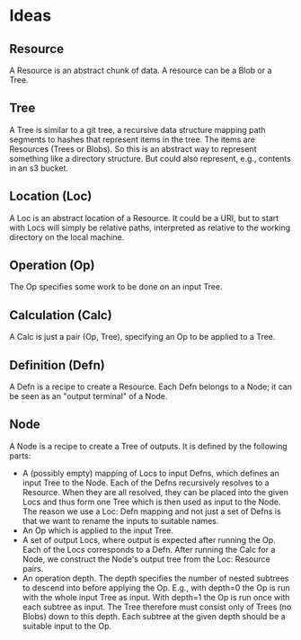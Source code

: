 # Ideas

## Resource

A Resource is an abstract chunk of data. A resource can be a Blob or a Tree.

## Tree

A Tree is similar to a git tree, a recursive data structure mapping path segments to hashes that represent items in the tree. The items are Resources (Trees or Blobs). So this is an abstract way to represent something like a directory structure. But could also represent, e.g., contents in an s3 bucket.

## Location (Loc)

A Loc is an abstract location of a Resource. It could be a URI, but to start with Locs will simply be relative paths, interpreted as relative to the working directory on the local machine.

## Operation (Op)

The Op specifies some work to be done on an input Tree.

## Calculation (Calc)

A Calc is just a pair (Op, Tree), specifying an Op to be applied to a Tree.

## Definition (Defn)

A Defn is a recipe to create a Resource. Each Defn belongs to a Node; it can be seen as an "output terminal" of a Node.

## Node

A Node is a recipe to create a Tree of outputs. It is defined by the following parts:

* A (possibly empty) mapping of Locs to input Defns, which defines an input Tree to the Node. Each of the Defns recursively resolves to a Resource. When they are all resolved, they can be placed into the given Locs and thus form one Tree which is then used as input to the Node. The reason we use a Loc: Defn mapping and not just a set of Defns is that we want to rename the inputs to suitable names.
* An Op which is applied to the input Tree.
* A set of output Locs, where output is expected after running the Op. Each of the Locs corresponds to a Defn. After running the Calc for a Node, we construct the Node's output tree from the Loc: Resource pairs.
* An operation depth. The depth specifies the number of nested subtrees to descend into before applying the Op. E.g., with depth=0 the Op is run with the whole input Tree as input. With depth=1 the Op is run once with each subtree as input. The Tree therefore must consist only of Trees (no Blobs) down to this depth. Each subtree at the given depth should be a suitable input to the Op.
